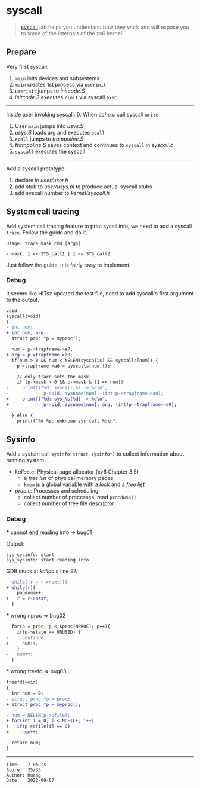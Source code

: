 # syscall

> [syscall](https://pdos.csail.mit.edu/6.S081/2021/labs/syscall.html) lab helps
> you understand how they work and will expose you to some of the internals of
> the xv6 kernel.

## Prepare

Very first syscall:
1. `main` inits devices and subsystems
2. `main` creates 1st process via `userinit`
3. `userinit` jumps to *initcode.S*
4. *initcode.S* executes `/init` via syscall `exec`

---

Inside user invoking syscall:
0. When *echo.c* call syscall `write`
1. User `main` jumps into *usys.S*
2. *usys.S* loads arg and executes `ecall`
3. `ecall` jumps to *trampoline.S*
4. *trampoline.S* saves context and continues to `syscall` in *syscall.c*
5. `syscall` executes the syscall

---

Add a syscall prototype:
1. declare in *user/user.h*
2. add stub to *user/usys.pl* to produce actual syscall stubs
3. add syscall number to *kernel/syscall.h*

## System call tracing

Add system call tracing feature to print sycall info, we need to add a syscall
`trace`. Follow the guide and do it.

```
Usage: trace mask cmd [args]

- mask: 1 << SYS_call1 | 1 << SYS_call2
```

Just follow the guide, it is fairly easy to implement.

### Debug

It seems like HITsz updated the test file, need to add syscall's first argument
to the output.

```diff
void
syscall(void)
{
- int num;
+ int num, arg;
  struct proc *p = myproc();

  num = p->trapframe->a7;
+ arg = p->trapframe->a0;
  if(num > 0 && num < NELEM(syscalls) && syscalls[num]) {
    p->trapframe->a0 = syscalls[num]();

    // only trace sets the mask
    if (p->mask > 0 && p->mask & (1 << num))
-     printf("%d: syscall %s -> %d\n",
-             p->pid, sysname[num], (int)p->trapframe->a0);
+     printf("%d: sys_%s(%d) -> %d\n",
+             p->pid, sysname[num], arg, (int)p->trapframe->a0);

  } else {
    printf("%d %s: unknown sys call %d\n",
```

## Sysinfo

Add a system call `sysinfo(struct sysinfo*)` to collect information about
running system.

* *kalloc.c*: Physical page allocator (xv6 Chapter 3.5)
  * a *free list* of physical memory pages
  * `kmem` is a global variable with a *lock* and a *free list*
* *proc.c*: Processes and scheduling
  * collect number of processes, read `procdump()`
  * collect number of free file descriptor

### Debug

<b>*</b> cannot end reading info => bug01

Output:
```
sys_sysinfo: start
sys_sysinfo: start reading info
```

GDB stuck at *kalloc.c* line 97.

```diff
- while((r = r->next)){
+ while(r){
    pagenum++;
+   r = r->next;
  }
```

<b>*</b> wrong nproc => bug02

```diff
  for(p = proc; p < &proc[NPROC]; p++){
    if(p->state == UNUSED) {
-     continue;
+     num++;
    }
-   num++;
  }
```

<b>*</b> wrong freefd => bug03

```diff
freefd(void)
{
  int num = 0;
- struct proc *p = proc;
+ struct proc *p = myproc();

- num = NELEM(p->ofile);
+ for(int i = 0; i < NOFILE; i++)
+   if(p->ofile[i] == 0)
+     num++;

  return num;
}
```

---

```
Time:   7 Hours
Score:  35/35
Author: Huang
Date:   2022-09-07
```

